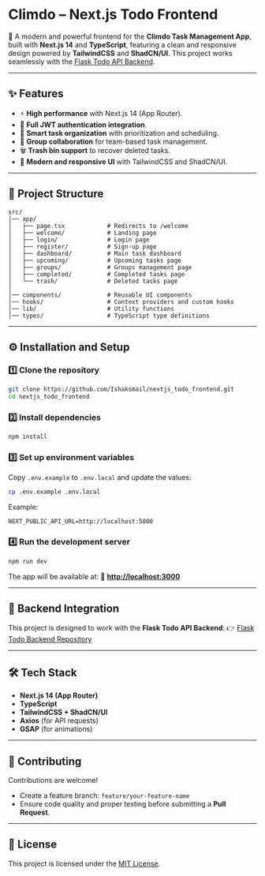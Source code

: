 # **Climdo – Next.js Todo Frontend**

🚀 A modern and powerful frontend for the **Climdo Task Management App**, built with **Next.js 14** and **TypeScript**, featuring a clean and responsive design powered by **TailwindCSS** and **ShadCN/UI**.
This project works seamlessly with the [Flask Todo API Backend](https://github.com/Ishaksmail/flask-todo-backend.git).

---

## ✨ **Features**

* ⚡ **High performance** with Next.js 14 (App Router).
* 🔐 **Full JWT authentication integration**.
* 📅 **Smart task organization** with prioritization and scheduling.
* 👥 **Group collaboration** for team-based task management.
* 🗑️ **Trash bin support** to recover deleted tasks.
* 🎨 **Modern and responsive UI** with TailwindCSS and ShadCN/UI.

---

## 📂 **Project Structure**

```
src/
│── app/
│   ├── page.tsx            # Redirects to /welcome
│   ├── welcome/            # Landing page
│   ├── login/              # Login page
│   ├── register/           # Sign-up page
│   ├── dashboard/          # Main task dashboard
│   ├── upcoming/           # Upcoming tasks page
│   ├── groups/             # Groups management page
│   ├── completed/          # Completed tasks page
│   └── trash/              # Deleted tasks page
│
│── components/             # Reusable UI components
│── hooks/                  # Context providers and custom hooks
│── lib/                    # Utility functions
│── types/                  # TypeScript type definitions
```

---

## ⚙️ **Installation and Setup**

### 1️⃣ **Clone the repository**

```bash
git clone https://github.com/Ishaksmail/nextjs_todo_frontend.git
cd nextjs_todo_frontend
```

### 2️⃣ **Install dependencies**

```bash
npm install
```

### 3️⃣ **Set up environment variables**

Copy `.env.example` to `.env.local` and update the values:

```bash
cp .env.example .env.local
```

Example:

```
NEXT_PUBLIC_API_URL=http://localhost:5000
```

### 4️⃣ **Run the development server**

```bash
npm run dev
```

The app will be available at:
🔗 **[http://localhost:3000](http://localhost:3000)**

---

## 🔗 **Backend Integration**

This project is designed to work with the **Flask Todo API Backend**:
👉 [Flask Todo Backend Repository](https://github.com/Ishaksmail/flask-todo-backend.git)

---

## 🛠️ **Tech Stack**

* **Next.js 14 (App Router)**
* **TypeScript**
* **TailwindCSS + ShadCN/UI**
* **Axios** (for API requests)
* **GSAP** (for animations)

---

## 🤝 **Contributing**

Contributions are welcome!

* Create a feature branch: `feature/your-feature-name`
* Ensure code quality and proper testing before submitting a **Pull Request**.

---

## 📜 **License**

This project is licensed under the [MIT License](LICENSE).
